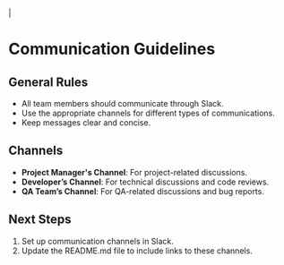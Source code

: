 |
# Communication Guidelines

## General Rules
- All team members should communicate through Slack.
- Use the appropriate channels for different types of communications.
- Keep messages clear and concise.

## Channels
- **Project Manager's Channel**: For project-related discussions.
- **Developer’s Channel**: For technical discussions and code reviews.
- **QA Team’s Channel**: For QA-related discussions and bug reports.

## Next Steps
1. Set up communication channels in Slack.
2. Update the README.md file to include links to these channels.